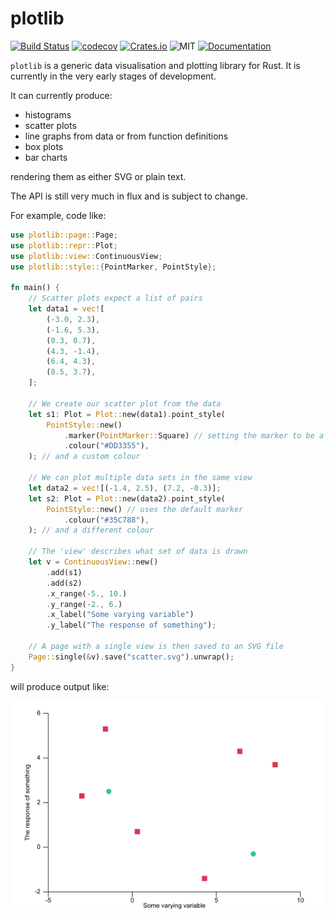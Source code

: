 # plotlib

[![Build Status](https://travis-ci.org/milliams/plotlib.svg?branch=master)](https://travis-ci.org/milliams/plotlib)
[![codecov](https://codecov.io/gh/milliams/plotlib/branch/master/graph/badge.svg)](https://codecov.io/gh/milliams/plotlib)
[![Crates.io](https://img.shields.io/crates/v/plotlib.svg)](https://crates.io/crates/plotlib)
![MIT](https://img.shields.io/crates/l/plotlib.svg)
[![Documentation](https://docs.rs/plotlib/badge.svg)](https://docs.rs/plotlib)

`plotlib` is a generic data visualisation and plotting library for Rust.
It is currently in the very early stages of development.

It can currently produce:

* histograms
* scatter plots
* line graphs from data or from function definitions
* box plots
* bar charts

rendering them as either SVG or plain text.

The API is still very much in flux and is subject to change.

For example, code like:

```rust
use plotlib::page::Page;
use plotlib::repr::Plot;
use plotlib::view::ContinuousView;
use plotlib::style::{PointMarker, PointStyle};

fn main() {
    // Scatter plots expect a list of pairs
    let data1 = vec![
        (-3.0, 2.3),
        (-1.6, 5.3),
        (0.3, 0.7),
        (4.3, -1.4),
        (6.4, 4.3),
        (8.5, 3.7),
    ];

    // We create our scatter plot from the data
    let s1: Plot = Plot::new(data1).point_style(
        PointStyle::new()
            .marker(PointMarker::Square) // setting the marker to be a square
            .colour("#DD3355"),
    ); // and a custom colour

    // We can plot multiple data sets in the same view
    let data2 = vec![(-1.4, 2.5), (7.2, -0.3)];
    let s2: Plot = Plot::new(data2).point_style(
        PointStyle::new() // uses the default marker
            .colour("#35C788"),
    ); // and a different colour

    // The 'view' describes what set of data is drawn
    let v = ContinuousView::new()
        .add(s1)
        .add(s2)
        .x_range(-5., 10.)
        .y_range(-2., 6.)
        .x_label("Some varying variable")
        .y_label("The response of something");

    // A page with a single view is then saved to an SVG file
    Page::single(&v).save("scatter.svg").unwrap();
}

```

will produce output like:

![scatter plot](scatter.png)
